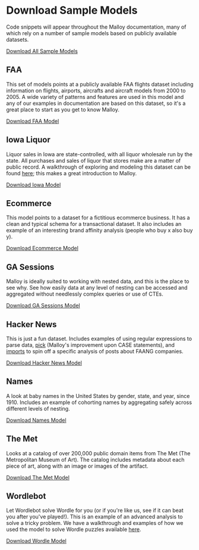 # Download Sample Models

Code snippets will appear throughout the Malloy documentation, many of which rely on a number of sample models based on publicly available datasets.

<a class="button-link" href="https://docs.malloydata.dev/aux/generated/faa.zip">
    Download All Sample Models
</a>

## FAA

This set of models points at a publicly available FAA flights dataset including information on flights, airports, aircrafts and aircraft models from 2000 to 2005. A wide variety of patterns and features are used in this model and any of our examples in documentation are based on this dataset, so it's a great place to start as you get to know Malloy.

<a class="button-link" href="https://docs.malloydata.dev/aux/generated/faa.zip">
    Download FAA Model
</a>

## Iowa Liquor

Liquor sales in Iowa are state-controlled, with all liquor wholesale run by the state. All purchases and sales of liquor that stores make are a matter of public record. A walkthrough of exploring and modeling this dataset can be found [here](https://docs.malloydata.dev/documentation/examples/iowa/iowa.md); this makes a great introduction to Malloy.

<a class="button-link" href="https://docs.malloydata.dev/aux/generated/iowa.zip">
    Download Iowa Model
</a>

## Ecommerce

This model points to a dataset for a fictitious ecommerce business. It has a  clean and typical schema for a transactional dataset. It also includes an example of an interesting brand affinity analysis (people who buy x also buy y).

<a class="button-link" href="https://docs.malloydata.dev/aux/generated/ecommerce.zip">
    Download Ecommerce Model
</a>

## GA Sessions

Malloy is ideally suited to working with nested data, and this is the place to see why. See how easily data at any level of nesting can be accessed and aggregated without needlessly complex queries or use of CTEs.

<a class="button-link" href="https://docs.malloydata.dev/aux/generated/ga_sessions.zip">
    Download GA Sessions Model
</a>

## Hacker News

This is just a fun dataset. Includes examples of using regular expressions to parse data, [pick](https://docs.malloydata.dev/documentation/language/expressions#pick-expressions) (Malloy's improvement upon CASE statements), and [imports](https://docs.malloydata.dev/documentation/language/imports.md) to spin off a specific analysis of posts about FAANG companies.

<a class="button-link" href="https://docs.malloydata.dev/aux/generated/hackernews.zip">
    Download Hacker News Model
</a>

## Names

A look at baby names in the United States by gender, state, and year, since 1910. Includes an example of cohorting names by aggregating safely across different levels of nesting.

<a class="button-link" href="https://docs.malloydata.dev/aux/generated/names.zip">
    Download Names Model
</a>

## The Met

Looks at a catalog of over 200,000 public domain items from The Met (The Metropolitan Museum of Art). The catalog includes metadata about each piece of art, along with an image or images of the artifact.

<a class="button-link" href="https://docs.malloydata.dev/aux/generated/the_met.zip">
    Download The Met Model
</a>

## Wordlebot

Let Wordlebot solve Wordle for you (or if you're like us, see if it can beat you after you've played!). This is an example of an advanced analysis to solve a tricky problem. We have a walkthrough and examples of how we used the model to solve Wordle puzzles available [here](https://docs.malloydata.dev/documentation/examples/wordle/wordle.md).

<a class="button-link" href="https://docs.malloydata.dev/aux/generated/wordle.zip">
    Download Wordle Model
</a>

